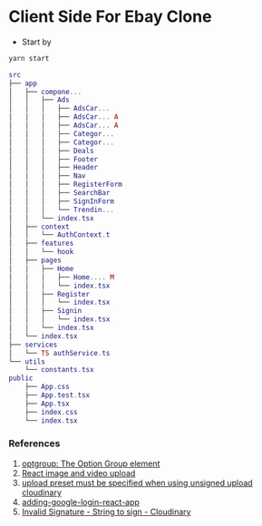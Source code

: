 # Client Side For Ebay Clone

- Start by

```bash
yarn start
```

```lua
src
├── app
│   ├── compone...
│   │   ├── Ads
│   │   │   ├── AdsCar...
│   │   │   ├── AdsCar... A
│   │   │   ├── AdsCar... A
│   │   │   ├── Categor...
│   │   │   ├── Categor...
│   │   │   ├── Deals
│   │   │   ├── Footer
│   │   │   ├── Header
│   │   │   ├── Nav
│   │   │   ├── RegisterForm
│   │   │   ├── SearchBar
│   │   │   ├── SignInForm
│   │   │   └── Trendin...
│   │   └── index.tsx
│   ├── context
│   │   └── AuthContext.t
│   ├── features
│   │   └── hook
│   ├── pages
│   │   ├── Home
│   │   │   ├── Home.... M
│   │   │   └── index.tsx
│   │   ├── Register
│   │   │   └── index.tsx
│   │   ├── Signin
│   │   │   └── index.tsx
│   │   └── index.tsx
│   └── index.tsx
├── services
│   └── TS authService.ts
└── utils
    └── constants.tsx
public
    ├── App.css
    ├── App.test.tsx
    ├── App.tsx
    ├── index.css
    └── index.tsx
```

### References

1. [optgroup: The Option Group element](https://developer.mozilla.org/en-US/docs/Web/HTML/Element/optgroup)
2. [React image and video upload ](https://cloudinary.com/documentation/react_image_and_video_upload)
3. [upload preset must be specified when using unsigned upload cloudinary](https://stackoverflow.com/questions/62957684/upload-preset-must-be-specified-when-using-unsigned-upload-cloudinary)
4. [adding-google-login-react-app](https://blog.logrocket.com/guide-adding-google-login-react-app/)
5. [ Invalid Signature - String to sign - Cloudinary](https://support.cloudinary.com/hc/en-us/community/posts/360010327340-Invalid-Signature-String-to-sign)